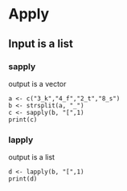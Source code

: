 # Apply

## Input is a list
### sapply
output is a vector
```{r}
a <- c("3_k","4_f","2_t","8_s")
b <- strsplit(a, "_")
c <- sapply(b, "[",1)
print(c)
```
### lapply
output is a list
```{r}
d <- lapply(b, "[",1)
print(d)
```
